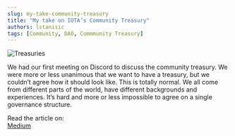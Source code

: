 ```yaml
---
slug: my-take-community-treasury
title: "My take on IOTA’s Community Treasury"
authors: lstanisic
tags: [Community, DAO, Commmunity Treasury]
---
```


![Treasuries](https://miro.medium.com/max/1400/1*Ydf9L3h3ZOKJ2NbHWmPIdw.png)

We had our first meeting on Discord to discuss the community treasury. We were more or less unanimous that we want to have a treasury, but we couldn’t agree how it should look like. This is totally normal. We all come from different parts of the world, have different backgrounds and experiences. It’s hard and more or less impossible to agree on a single governance structure. 

Read the article on:  
[Medium](https://luka99.medium.com/my-take-on-iotas-community-treasury-f40deb7b56ba)  
